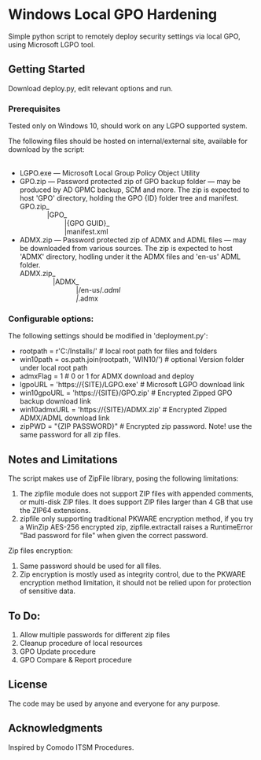 # Windows Local GPO Hardening

Simple python script to remotely deploy security settings via local GPO, using Microsoft LGPO tool.

## Getting Started
Download deploy.py, edit relevant options and run.

### Prerequisites
Tested only on Windows 10, should work on any LGPO supported system.

The following files should be hosted on internal/external site, available for download by the script:<br/><br/>
 * LGPO.exe — Microsoft Local Group Policy Object Utility
 * GPO.zip — Password protected zip of GPO backup folder — may be produced by AD GPMC backup, SCM and more. The zip is expected to host 'GPO' directory, holding the GPO {ID} folder tree and manifest.<br/>
 GPO.zip_<br/>
	&nbsp;&nbsp;&nbsp;&nbsp;&nbsp;&nbsp;&nbsp;&nbsp;&nbsp;&nbsp;&nbsp;&nbsp;&nbsp;&nbsp;|GPO_<br/>
	     &nbsp;&nbsp;&nbsp;&nbsp;&nbsp;&nbsp;&nbsp;&nbsp;&nbsp;&nbsp;&nbsp;&nbsp;&nbsp;&nbsp;&nbsp;&nbsp;&nbsp;&nbsp;&nbsp;&nbsp;&nbsp;&nbsp;&nbsp;|{GPO GUID}_<br/>
	     &nbsp;&nbsp;&nbsp;&nbsp;&nbsp;&nbsp;&nbsp;&nbsp;&nbsp;&nbsp;&nbsp;&nbsp;&nbsp;&nbsp;&nbsp;&nbsp;&nbsp;&nbsp;&nbsp;&nbsp;&nbsp;&nbsp;&nbsp;|manifest.xml<br/>
 * ADMX.zip — Password protected zip of ADMX and ADML files — may be downloaded from various sources. The zip is expected to host 'ADMX' directory, hodling under it the ADMX files and 'en-us' ADML folder.<br/>
 ADMX.zip_<br/>
	&nbsp;&nbsp;&nbsp;&nbsp;&nbsp;&nbsp;&nbsp;&nbsp;&nbsp;&nbsp;&nbsp;&nbsp;&nbsp;&nbsp;&nbsp;&nbsp;&nbsp;|ADMX_<br/>
	     &nbsp;&nbsp;&nbsp;&nbsp;&nbsp;&nbsp;&nbsp;&nbsp;&nbsp;&nbsp;&nbsp;&nbsp;&nbsp;&nbsp;&nbsp;&nbsp;&nbsp;&nbsp;&nbsp;&nbsp;&nbsp;&nbsp;&nbsp;&nbsp;&nbsp;&nbsp;&nbsp;&nbsp;&nbsp;|/en-us/*.adml<br/>
	     &nbsp;&nbsp;&nbsp;&nbsp;&nbsp;&nbsp;&nbsp;&nbsp;&nbsp;&nbsp;&nbsp;&nbsp;&nbsp;&nbsp;&nbsp;&nbsp;&nbsp;&nbsp;&nbsp;&nbsp;&nbsp;&nbsp;&nbsp;&nbsp;&nbsp;&nbsp;&nbsp;&nbsp;&nbsp;|*.admx<br/>

### Configurable options:
The following settings should be modified in 'deployment.py':
 * rootpath = r'C:/Installs/' # local root path for files and folders
 * win10path = os.path.join(rootpath, 'WIN10/') # optional Version folder under local root path
 * admxFlag = 1 # 0 or 1 for ADMX download and deploy
 * lgpoURL = 'https://{SITE}/LGPO.exe' # Microsoft LGPO download link
 * win10gpoURL = 'https://{SITE}/GPO.zip' # Encrypted Zipped GPO backup download link
 * win10admxURL = 'https://{SITE}/ADMX.zip' # Encrypted Zipped ADMX/ADML download link
 * zipPWD = "{ZIP PASSWORD}" # Encrypted zip password. Note! use the same password for all zip files.

## Notes and Limitations
The script makes use of ZipFile library, posing the following limitations:
 1. The zipfile module does not support ZIP files with appended comments, or multi-disk ZIP files. It does support ZIP files larger than 4 GB that use the ZIP64 extensions.
 2. zipfile only supporting traditional PKWARE encryption method, if you try a WinZip AES-256 encrypted zip, zipfile.extractall raises a RuntimeError "Bad password for file" when given the correct password.

Zip files encryption:
1. Same password should be used for all files. 
2. Zip encryption is mostly used as integrity control, due to the PKWARE encryption method limitation, it should not be relied upon for protection of sensitive data.

## To Do:
1. Allow multiple passwords for different zip files
2. Cleanup procedure of local resources
3. GPO Update procedure
4. GPO Compare & Report procedure

## License
The code may be used by anyone and everyone for any purpose.

## Acknowledgments
Inspired by Comodo ITSM Procedures.
